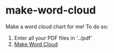 # make-word-cloud
Make a word cloud chart for me!
To do so:
1. Enter all your PDF files in '../pdf'
2. <a href="https://github.com/saeedm2020/make-word-cloud/blob/master/make_word_cloud.ipynb">Make Word Cloud</a>
